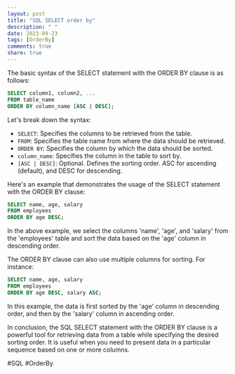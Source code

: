 ```yaml
---
layout: post
title: "SQL SELECT order by"
description: " "
date: 2023-09-23
tags: [OrderBy]
comments: true
share: true
---
```


The basic syntax of the SELECT statement with the ORDER BY clause is as follows:

```sql
SELECT column1, column2, ...
FROM table_name
ORDER BY column_name [ASC | DESC];
```

Let's break down the syntax:

- `SELECT`: Specifies the columns to be retrieved from the table.
- `FROM`: Specifies the table name from where the data should be retrieved.
- `ORDER BY`: Specifies the column by which the data should be sorted.
- `column_name`: Specifies the column in the table to sort by.
- `[ASC | DESC]`: Optional. Defines the sorting order. ASC for ascending (default), and DESC for descending.

Here's an example that demonstrates the usage of the SELECT statement with the ORDER BY clause:

```sql
SELECT name, age, salary
FROM employees
ORDER BY age DESC;
```

In the above example, we select the columns 'name', 'age', and 'salary' from the 'employees' table and sort the data based on the 'age' column in descending order.

The ORDER BY clause can also use multiple columns for sorting. For instance:

```sql
SELECT name, age, salary
FROM employees
ORDER BY age DESC, salary ASC;
```

In this example, the data is first sorted by the 'age' column in descending order, and then by the 'salary' column in ascending order.

In conclusion, the SQL SELECT statement with the ORDER BY clause is a powerful tool for retrieving data from a table while specifying the desired sorting order. It is useful when you need to present data in a particular sequence based on one or more columns.

#SQL #OrderBy